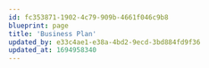 ```yaml
---
id: fc353871-1902-4c79-909b-4661f046c9b8
blueprint: page
title: 'Business Plan'
updated_by: e33c4ae1-e38a-4bd2-9ecd-3bd884fd9f36
updated_at: 1694958340
---
```

